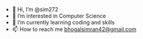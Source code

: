 - 👋 Hi, I’m @sim272
- 👀 I’m interested in Computer Science
- 🌱 I’m currently learning coding and skills
- 📫 How to reach me bhogalsimran42@gmail.com

<!---
sim272/sim272 is a ✨ special ✨ repository because its `README.md` (this file) appears on your GitHub profile.
You can click the Preview link to take a look at your changes.
--->
